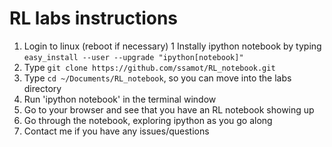 RL labs instructions
===
1. Login to linux (reboot if necessary)
1  Instally ipython notebook by typing `easy_install --user --upgrade "ipython[notebook]"`
1. Type `git clone https://github.com/ssamot/RL_notebook.git`
1. Type `cd ~/Documents/RL_notebook`, so you can move into the labs directory
1. Run 'ipython notebook' in the terminal window
1. Go to your browser and see that you have an RL notebook showing up
1. Go through the notebook, exploring ipython as you go along
1. Contact me if you have any issues/questions
